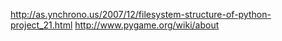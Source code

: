 http://as.ynchrono.us/2007/12/filesystem-structure-of-python-project_21.html
http://www.pygame.org/wiki/about